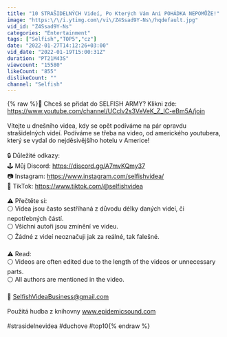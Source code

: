 ```yaml
---
title: "10 STRAŠIDELNÝCH Videí, Po Kterých Vám Ani POHÁDKA NEPOMŮŽE!"
image: "https:\/\/i.ytimg.com\/vi\/Z4Ssad9Y-Ns\/hqdefault.jpg"
vid_id: "Z4Ssad9Y-Ns"
categories: "Entertainment"
tags: ["Selfish","TOP5","cz"]
date: "2022-01-27T14:12:26+03:00"
vid_date: "2022-01-19T15:00:31Z"
duration: "PT21M43S"
viewcount: "15580"
likeCount: "855"
dislikeCount: ""
channel: "Selfish"
---
```

{% raw %}💎 Chceš se přidat do SELFISH ARMY? Klikni zde:<br /><a rel="nofollow" target="blank" href="https://www.youtube.com/channel/UCclv2s3VeVeK_Z_lC-eBm5A/join">https://www.youtube.com/channel/UCclv2s3VeVeK_Z_lC-eBm5A/join</a><br /><br />Vítejte u dnešního videa, kdy se opět podíváme na pár opravdu strašidelných videí. Podíváme se třeba na video, od amerického youtubera, který se vydal do nejděsivějšího hotelu v Americe!<br /><br />🔒 Důležité odkazy:<br />🕹️ Můj Discord: <a rel="nofollow" target="blank" href="https://discord.gg/A7mvKQmy37">https://discord.gg/A7mvKQmy37</a><br />📷 Instagram: <a rel="nofollow" target="blank" href="https://www.instagram.com/selfishvidea/">https://www.instagram.com/selfishvidea/</a><br />🎵 TikTok: <a rel="nofollow" target="blank" href="https://www.tiktok.com/@selfishvidea">https://www.tiktok.com/@selfishvidea</a><br /><br />⚠️ Přečtěte si:<br />⚪ Videa jsou často sestříhaná z důvodu délky daných videí, či nepotřebných částí.<br />⚪ Všichni autoři jsou zmínění ve videu.<br />⚪ Žádné z videí neoznačuji jak za reálné, tak falešné. <br /><br />⚠️ Read:<br />⚪ Videos are often edited due to the length of the videos or unnecessary parts.<br />⚪ All authors are mentioned in the video.<br /><br />💼 SelfishVideaBusiness@gmail.com<br /><br />Použitá hudba z knihovny www.epidemicsound.com<br /><br />#strasidelnevidea #duchove #top10{% endraw %}
